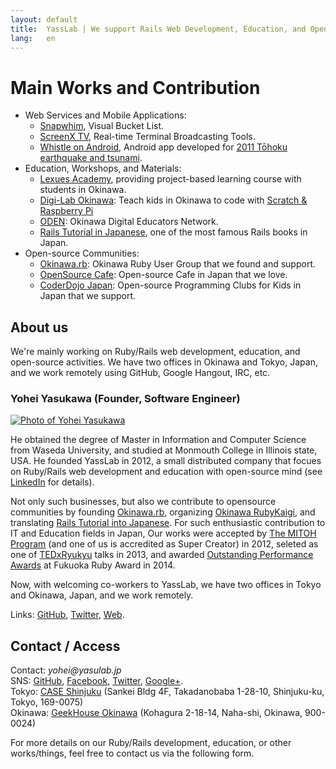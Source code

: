 ```yaml
---
layout: default
title:  YassLab | We support Rails Web Development, Education, and OpenSource Communities in Japan.
lang:   en
---
```



Main Works and Contribution
===========================

- Web Services and Mobile Applications:
   - [Snapwhim](http://www.snapwhim.com/), Visual Bucket List.
   - [ScreenX TV](http://screenx.tv/), Real-time Terminal Broadcasting Tools.
   - [Whistle on Android](https://play.google.com/store/apps/details?id=org.sorarier.whistle), Android app developed for [2011 Tōhoku earthquake and tsunami](http://en.wikipedia.org/wiki/2011_T%C5%8Dhoku_earthquake_and_tsunami).
- Education, Workshops, and Materials:
   - [Lexues Academy](http://academy.lexues.co.jp/), providing project-based learning course with students in Okinawa.
   - [Digi-Lab Okinawa](http://digilab.drupalgardens.com/): Teach kids in Okinawa to code with [Scratch & Raspberry Pi](http://yasslab.jp/Scratch-Raspberry-Pi-Workshop/)
   - [ODEN](https://sites.google.com/site/okidigedunet/home): Okinawa Digital Educators Network.
   - [Rails Tutorial in Japanese](http://railstutorial.jp), one of the most famous Rails books in Japan.
- Open-source Communities:
   - [Okinawa.rb](https://www.facebook.com/groups/okinawarb/): Okinawa Ruby User Group that we found and support.
   - [OpenSource Cafe](http://osscafe.net/): Open-source Cafe in Japan that we love.
   - [CoderDojo Japan](http://coderdojo.jp/): Open-source Programming Clubs for Kids in Japan that we support.

## About us

We're mainly working on Ruby/Rails web development, education, and open-source activities. 
We have two offices in Okinawa and Tokyo, Japan, and we work remotely using GitHub, Google Hangout, IRC, etc.

### Yohei Yasukawa (Founder, Software Engineer)

[![Photo of Yohei Yasukawa](https://dl.dropboxusercontent.com/u/2819285/self_osscafe_without_text_300x300.png)](http://facebook.com/yasulab)

He obtained the degree of Master in Information and Computer Science from Waseda University, 
and studied at Monmouth College in Illinois state, USA. He founded YassLab in 2012, 
a small distributed company that focues on Ruby/Rails web development and education with open-source mind 
(see [LinkedIn](https://www.linkedin.com/in/yasulab) for details).

Not only such businesses, but also we contribute to opensource communities by
founding [Okinawa.rb](https://www.facebook.com/groups/okinawarb/),
organizing [Okinawa RubyKaigi](http://regional.rubykaigi.org/okrk01),
and translating [Rails Tutorial into Japanese](http://railstutorial.jp/").
For such enthusiastic contribution to IT and Education fields in Japan,
Our works were 
accepted by [The MITOH Program](https://www.ipa.go.jp/english/humandev/third.html) (and one of us is accredited as Super Creator) in 2012,
seleted as one of [TEDxRyukyu](https://www.facebook.com/media/set/?set=a.10151746335815869.1073741827.715330868&type=1&l=348760b95c) talks in 2013,
and awarded [Outstanding Performance Awards](http://www.myfukuoka.com/news/2014-fukuoka-ruby-award-winners.html) at Fukuoka Ruby Award in 2014.

Now, with welcoming co-workers to YassLab, we have two offices in Tokyo and Okinawa, Japan, and we work remotely.

Links: [GitHub](http://github.com/yasslab), [Twitter](https://twitter.com/yasslab), [Web](http://yasslab.jp/).

## Contact / Access
Contact: _yohei@yasulab.jp_     
SNS:
[GitHub](https://github.com/yasslab), 
[Facebook](https://www.facebook.com/yasulab.jp), 
[Twitter](https://twitter.com/YassLab), 
[Google+](https://plus.google.com/+YasuLab).   
Tokyo: [CASE Shinjuku](https://www.google.com/maps/place/CASE+Shinjuku%EF%BC%88%E3%82%B1%E3%82%A4%E3%82%B9%E3%82%B7%E3%83%B3%E3%82%B8%E3%83%A5%E3%82%AF%EF%BC%89/@35.712188,139.704646,17z/data=!3m1!4b1!4m2!3m1!1s0x60188d3964eee5f9:0xecce6846d52c067f) (Sankei Bldg 4F, Takadanobaba 1-28-10, Shinjuku-ku, Tokyo, 169-0075)    
Okinawa: [GeekHouse Okinawa](http://text.geeoki.com/info) (Kohagura 2-18-14, Naha-shi, Okinawa, 900-0024)

For more details on our Ruby/Rails development, education, or other works/things, feel free to contact us via the following form.
